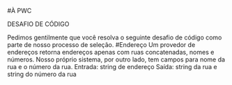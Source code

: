 #À PWC

DESAFIO DE CÓDIGO

Pedimos gentilmente que você resolva o seguinte desafio de código como parte de nosso processo de seleção.
#Endereço
Um provedor de endereços retorna endereços apenas com ruas concatenadas, nomes e números.
Nosso próprio sistema, por outro lado, tem campos para nome da rua e o número da rua.
Entrada: string de endereço
Saída: string da rua e string do número da rua
